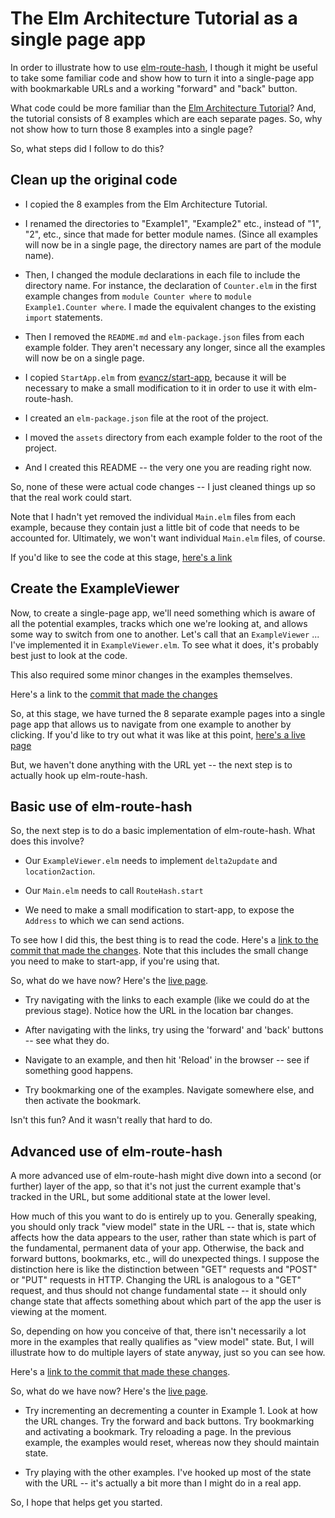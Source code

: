 # The Elm Architecture Tutorial as a single page app

In order to illustrate how to use
[elm-route-hash](https://github.com/rgrempel/elm-route-hash),
I though it might be useful to take some familiar code and show
how to turn it into a single-page app with bookmarkable URLs
and a working "forward" and "back" button.

What code could be more familiar than the
[Elm Architecture Tutorial](https://github.com/evancz/elm-architecture-tutorial)?
And, the tutorial consists of 8 examples which are each separate pages. So, why
not show how to turn those 8 examples into a single page?

So, what steps did I follow to do this?

## Clean up the original code

*   I copied the 8 examples from the Elm Architecture Tutorial.

*   I renamed the directories to "Example1", "Example2" etc., instead of "1",
    "2", etc., since that made for better module names. (Since all examples
    will now be in a single page, the directory names are part of the module
    name).

*   Then, I changed the module declarations in each file to include the
    directory name. For instance, the declaration of `Counter.elm` in the first
    example changes from `module Counter where` to `module Example1.Counter
    where`. I made the equivalent changes to the existing `import` statements.

*   Then I removed the `README.md` and `elm-package.json` files
    from each example folder. They aren't necessary any longer, since all the
    examples will now be on a single page.

*   I copied `StartApp.elm` from
    [evancz/start-app](https://github.com/evancz/start-app.git), because it
    will be necessary to make a small modification to it in order to use it
    with elm-route-hash.

*   I created an `elm-package.json` file at the root of the project.

*   I moved the `assets` directory from each example folder to the root of the
    project.

*   And I created this README -- the very one you are reading right now.

So, none of these were actual code changes -- I just cleaned things up so that
the real work could start.

Note that I hadn't yet removed the individual `Main.elm` files from each example,
because they contain just a little bit of code that needs to be accounted for.
Ultimately, we won't want individual `Main.elm` files, of course.

If you'd like to see the code at this stage,
[here's a link](https://github.com/rgrempel/elm-route-hash/tree/6832fd459db204a4acea8820d6dcfc40b6cbe86f/examples/elm-architecture-tutorial)


## Create the ExampleViewer

Now, to create a single-page app, we'll need something which is aware of all the
potential examples, tracks which one we're looking at, and allows some way
to switch from one to another. Let's call that an `ExampleViewer` ... I've
implemented it in `ExampleViewer.elm`. To see what it does, it's probably
best just to look at the code.

This also required some minor changes in the examples themselves.

Here's a link to the [commit that made the changes](https://github.com/rgrempel/elm-route-hash/commit/cc69752e3622442d245ec8af2868bacf7a24c948)

So, at this stage, we have turned the 8 separate example pages into a single
page app that allows us to navigate from one example to another by clicking.
If you'd like to try out what it was like at this point,
[here's a live page](http://rgrempel.github.io/elm-route-hash/examples/elm-architecture-tutorial/spa.html)

But, we haven't done anything with the URL yet -- the next step is to actually
hook up elm-route-hash.


## Basic use of elm-route-hash

So, the next step is to do a basic implementation of elm-route-hash. What
does this involve?

*   Our `ExampleViewer.elm` needs to implement `delta2update` and
    `location2action`.

*   Our `Main.elm` needs to call `RouteHash.start`

*   We need to make a small modification to start-app, to expose the
    `Address` to which we can send actions.

To see how I did this, the best thing is to read the code. Here's a [link
to the commit that made the changes](https://github.com/rgrempel/elm-route-hash/commit/77228f25de1e05f419839ed9f63a51e046f84493).
Note that this includes the small change you need to make to start-app,
if you're using that.

So, what do we have now? Here's the [live page](http://rgrempel.github.io/elm-route-hash/examples/elm-architecture-tutorial/basic.html).

*   Try navigating with the links to each example (like we could do
    at the previous stage). Notice how the URL in the location bar
    changes.

*   After navigating with the links, try using the 'forward' and
    'back' buttons -- see what they do.

*   Navigate to an example, and then hit 'Reload' in the browser
    -- see if something good happens.

*   Try bookmarking one of the examples. Navigate somewhere else,
    and then activate the bookmark.

Isn't this fun? And it wasn't really that hard to do.


## Advanced use of elm-route-hash

A more advanced use of elm-route-hash might dive down into a second (or
further) layer of the app, so that it's not just the current example
that's tracked in the URL, but some additional state at the lower level.

How much of this you want to do is entirely up to you. Generally speaking, you
should only track "view model" state in the URL -- that is, state which affects
how the data appears to the user, rather than state which is part of the
fundamental, permanent data of your app. Otherwise, the back and forward
buttons, bookmarks, etc., will do unexpected things.  I suppose the distinction
here is like the distinction between "GET" requests and "POST" or "PUT"
requests in HTTP. Changing the URL is analogous to a "GET" request, and thus
should not change fundamental state -- it should only change state that affects
something about which part of the app the user is viewing at the moment.

So, depending on how you conceive of that, there isn't necessarily a lot more
in the examples that really qualifies as "view model" state. But, I will
illustrate how to do multiple layers of state anyway, just so you can see how.

Here's a [link to the commit that made these changes](https://github.com/rgrempel/elm-route-hash/commit/b07334fea92214e877b953992a88df428d201013).

So, what do we have now? Here's the [live page](http://rgrempel.github.io/elm-route-hash/examples/elm-architecture-tutorial/advanced.html).

*   Try incrementing an decrementing a counter in Example 1. Look at how the
    URL changes. Try the forward and back buttons. Try bookmarking and
    activating a bookmark. Try reloading a page. In the previous example,
    the examples would reset, whereas now they should maintain state.

*   Try playing with the other examples. I've hooked up most of the state
    with the URL -- it's actually a bit more than I might do in a real app.

So, I hope that helps get you started.
